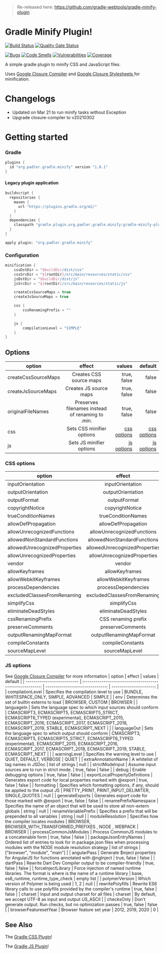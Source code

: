 > Re-released here: https://github.com/gradle-webtools/gradle-minify-plugin

# Gradle Minify Plugin!
[![Build Status](https://travis-ci.com/616slayer616/gradle-minify-plugin.svg?branch=master)](https://travis-ci.com/616slayer616/gradle-minify-plugin)
[![Quality Gate Status](https://sonarcloud.io/api/project_badges/measure?project=616slayer616_gradle-minify-plugin&metric=alert_status)](https://sonarcloud.io/dashboard?id=616slayer616_gradle-minify-plugin)

[![Bugs](https://sonarcloud.io/api/project_badges/measure?project=616slayer616_gradle-minify-plugin&metric=bugs)](https://sonarcloud.io/dashboard?id=616slayer616_gradle-minify-plugin)
[![Code Smells](https://sonarcloud.io/api/project_badges/measure?project=616slayer616_gradle-minify-plugin&metric=code_smells)](https://sonarcloud.io/dashboard?id=616slayer616_gradle-minify-plugin)
[![Vulnerabilities](https://sonarcloud.io/api/project_badges/measure?project=616slayer616_gradle-minify-plugin&metric=vulnerabilities)](https://sonarcloud.io/dashboard?id=616slayer616_gradle-minify-plugin)
[![Coverage](https://sonarcloud.io/api/project_badges/measure?project=616slayer616_gradle-minify-plugin&metric=coverage)](https://sonarcloud.io/dashboard?id=616slayer616_gradle-minify-plugin)

A simple gradle plugin to minify CSS and JavaScript files.

Uses [Google Closure Compiler](https://github.com/google/closure-compiler) and [Google Closure Stylesheets
](https://github.com/google/closure-stylesheets) for minification.

# Changelogs

* Updated on Mar 21 to run minify tasks without Exception
* Upgrade closure-compiler to v20210302

# Getting started

### Gradle
```groovy
plugins {
  id "org.padler.gradle.minify" version "1.8.1"
}
```

#### Legacy plugin application
```groovy
buildscript {
  repositories {
    maven {
      url "https://plugins.gradle.org/m2/"
    }
  }
  dependencies {
    classpath "gradle.plugin.org.padler.gradle.minify:gradle-minify-plugin:1.8.0"
  }
}

apply plugin: "org.padler.gradle.minify"
```

### Configuration
````groovy
minification {
    cssDstDir = "$buildDir/dist/css"
    cssSrcDir = "${rootDir}/src/main/resources/static/css"
    jsDstDir = "$buildDir/dist/js"
    jsSrcDir = "${rootDir}/src/main/resources/static/js"

    createCssSourceMaps = true
    createJsSourceMaps = true

    css {
        cssRenamingPrefix = ""
    }

    js {
        compilationLevel = "SIMPLE"
    }   
}
````

## Options
| option                      | effect                                                     | values                           | default                      |
| --------------------------- | :--------------------------------------------------------: | -------------------------------: | ---------------------------: |
| createCssSourceMaps         | Creates CSS source maps                                    | true, false                      | false                        |
| createJsSourceMaps          | Creates JS source maps                                     | true, false                      | false                        |
| originalFileNames           | Preserves filenames instead of renaming to .min.           | true, false                      | false                        |
| css                         | Sets CSS minifier options                                  | [css options](#css-options)      | [css options](#css-options)  |
| js                          | Sets JS minifier options                                   | [js options](#js-options)        | [js options](#js-options)    |

### CSS options
| option                        | effect                                                     | values                              | default                 |
| ---------------------------   | :--------------------------------------------------------: | -------------------------------:    | ----------------------: |
| inputOrientation              | inputOrientation                                           | JobDescription.InputOrientation     | LTR                     |
| outputOrientation             | outputOrientation                                          | JobDescription.OutputOrientation    | LTR                     |
| outputFormat                  | outputFormat                                               | JobDescription.OutputFormat         | COMPRESSED              |
| copyrightNotice               | copyrightNotice                                            | String                              | null                    |
| trueConditionNames            | trueConditionNames                                         | list of strings                     | empty list              |
| allowDefPropagation           | allowDefPropagation                                        | true, false                         | true                    |
| allowUnrecognizedFunctions    | allowUnrecognizedFunctions                                 | true, false                         | true                    |
| allowedNonStandardFunctions   | allowedNonStandardFunctions                                | list of strings                     | empty list              |
| allowedUnrecognizedProperties | allowedUnrecognizedProperties                              | list of strings                     | empty list              |
| allowUnrecognizedProperties   | allowUnrecognizedProperties                                | true, false                         | true                    |
| vendor                        | vendor                                                     | Vendor                              | null                    |
| allowKeyframes                | allowKeyframes                                             | true, false                         | true                    |
| allowWebkitKeyframes          | allowWebkitKeyframes                                       | true, false                         | true                    |
| processDependencies           | processDependencies                                        | true, false                         | true                    |
| excludedClassesFromRenaming   | excludedClassesFromRenaming                                | list of strings                     | empty list              |
| simplifyCss                   | simplifyCss                                                | true, false                         | true                    |
| eliminateDeadStyles           | eliminateDeadStyles                                        | true, false                         | false                   |
| cssRenamingPrefix             | CSS renaming prefix                                        | String                              | empty string            |
| preserveComments              | preserveComments                                           | true, false                         | false                   |
| outputRenamingMapFormat       | outputRenamingMapFormat                                    | OutputRenamingMapFormat             | JSON                    |
| compileConstants              | compileConstants                                           | map                                 | empty map               |
| sourceMapLevel                | sourceMapLevel                                             | JobDescription.SourceMapDetailLevel | DEFAULT                 |

### JS options
See [Google Closure Compiler](https://github.com/google/closure-compiler/wiki/Flags-and-Options) for more information
| option                         | effect                                                                                                                     | values                                                                                                                                                                                      | default                                                  |
| ---------------------------    | :--------------------------------------------------------:                                                                 | -------------------------------:                                                                                                                                                            | ----------------------:                                  |
| compilationLevel               | Specifies the compilation level to use                                                                                     | BUNDLE, WHITESPACE_ONLY, SIMPLE, ADVANCED                                                                                                                                                   | SIMPLE                                                   |
| env                            | Determines the set of builtin externs to load                                                                              | BROWSER, CUSTOM                                                                                                                                                                             | BROWSER                                                  |
| languageIn                     | Sets the language spec to which input sources should conform                                                               | CMASCRIPT3, ECMASCRIPT5, ECMASCRIPT5_STRICT, ECMASCRIPT6_TYPED (experimental), ECMASCRIPT_2015, ECMASCRIPT_2016, ECMASCRIPT_2017, ECMASCRIPT_2018, ECMASCRIPT_2019, STABLE, ECMASCRIPT_NEXT |                                                          |
| languageOut                    | Sets the language spec to which output should conform                                                                      | CMASCRIPT3, ECMASCRIPT5, ECMASCRIPT5_STRICT, ECMASCRIPT6_TYPED (experimental), ECMASCRIPT_2015, ECMASCRIPT_2016, ECMASCRIPT_2017, ECMASCRIPT_2018, ECMASCRIPT_2019, STABLE, ECMASCRIPT_NEXT |                                                          |
| warningLevel                   | Specifies the warning level to use                                                                                         | QUIET, DEFAULT, VERBOSE                                                                                                                                                                     | QUIET                                                    |
| extraAnnotationName            | A whitelist of tag names in JSDoc                                                                                          | list of strings                                                                                                                                                                             | null                                                     |
| strictModeInput                | Assume input sources are to run in strict mode.                                                                            | true, false                                                                                                                                                                                 | false                                                    |
| debug                          | Enable debugging options                                                                                                   | true, false                                                                                                                                                                                 | false                                                    |
| exportLocalPropertyDefinitions | Generates export code for local properties marked with @export                                                             | true, false                                                                                                                                                                                 | false                                                    |
| formatting                     | Specifies which formatting options, if any, should be applied to the output JS                                             | PRETTY_PRINT, PRINT_INPUT_DELIMITER, SINGLE_QUOTES                                                                                                                                          | null                                                     |
| generateExports                | Generates export code for those marked with @export                                                                        | true, false                                                                                                                                                                                 | false                                                    |
| renamePrefixNamespace          | Specifies the name of an object that will be used to store all non-extern globals                                          | string                                                                                                                                                                                      | null                                                     |
| renameVariablePrefix           | Specifies a prefix that will be prepended to all variables                                                                 | string                                                                                                                                                                                      | null                                                     |
| moduleResolution               | Specifies how the compiler locates modules                                                                                 | BROWSER, BROWSER_WITH_TRANSFORMED_PREFIXES , NODE , WEBPACK                                                                                                                                 | BROWSER                                                  |
| processCommonJsModules         | Process CommonJS modules to a concatenable form                                                                            | true, false                                                                                                                                                                                 | false                                                    |
| packageJsonEntryNames          | Ordered list of entries to look for in package.json files when processing modules with the NODE module resolution strategy | list of strings                                                                                                                                                                             | ["browser", "module", "main"]                            |
| angularPass                    | Generate $inject properties for AngularJS for functions annotated with @ngInject                                           | true, false                                                                                                                                                                                 | false                                                    |
| dartPass                       | Rewrite Dart Dev Compiler output to be compiler-friendly                                                                   | true, false                                                                                                                                                                                 | false                                                    |
| forceInjectLibrary             | Force injection of named runtime libraries. The format is <name> where <name> is the name of a runtime library             | base, es6_runtime, runtime_type_check                                                                                                                                                       | empty list                                               |
| polymerVersion                 | Which version of Polymer is being used                                                                                     | 1, 2                                                                                                                                                                                        | null                                                     |
| rewritePolyfills               | Rewrite ES6 library calls to use polyfills provided by the compiler's runtime                                              | true, false                                                                                                                                                                                 | false                                                    |
| charset                        | Input and output charset for all files                                                                                     | charset                                                                                                                                                                                     | By default, we accept UTF-8 as input and output US_ASCII |
| checksOnly                     | Don't generate output. Run checks, but no optimization passes                                                              | true, false                                                                                                                                                                                 | false                                                    |
| browserFeaturesetYear          | Browser feature set year                                                                                                   | 2012, 2019, 2020                                                                                                                                                                            | 0                                                        |

## See Also
The [Gradle CSS Plugin](https://github.com/eriwen/gradle-css-plugin)!

The [Gradle JS Plugin](https://github.com/eriwen/gradle-js-plugin)!
